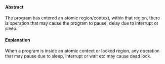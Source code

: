 #### Abstract
The program has entered an atomic region/context, within that region, there is operation that may cause the program to pause, delay due to interrupt or sleep. 


#### Explanation
When a program is inside an atomic context or locked region, any operation that may pause due to sleep, interrupt or wait etc may cause dead lock.